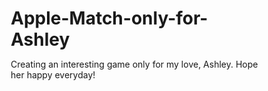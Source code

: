 # Apple-Match-only-for-Ashley
Creating an interesting game only for my love, Ashley. Hope her happy everyday!
<html lang="zh-CN">
<head>
    <meta charset="UTF-8">
    <meta name="viewport" content="width=device-width, initial-scale=1.0, user-scalable=no">
    <title>苹果消消乐 - 献给最爱的Ashley</title>
    <style>
        * {
            margin: 0;
            padding: 0;
            box-sizing: border-box;
        }
        
        body {
            font-family: -apple-system, BlinkMacSystemFont, "Segoe UI", Roboto, sans-serif;
            background: linear-gradient(135deg, #ff9a9e, #fecfef, #fecfef);
            min-height: 100vh;
            overflow-x: hidden;
            /* 移除触摸防护 */
            touch-action: manipulation;
            -webkit-touch-callout: none;
            -webkit-user-select: none;
            user-select: none;
        }
        
        /* 修复按钮触摸问题 */
        button, .level-button, .control-btn, .power-up {
            /* 关键修复：确保触摸事件正常 */
            touch-action: manipulation;
            -webkit-touch-callout: none;
            -webkit-tap-highlight-color: transparent;
            cursor: pointer;
            border: none;
            background: none;
            outline: none;
            /* 增加触摸区域 */
            min-height: 44px;
            min-width: 44px;
            display: flex;
            align-items: center;
            justify-content: center;
        }
        
        .hearts-bg {
            position: fixed;
            top: 0;
            left: 0;
            width: 100%;
            height: 100%;
            pointer-events: none;
            z-index: -1;
            overflow: hidden;
        }
        
        .heart {
            position: absolute;
            font-size: 1.5rem;
            animation: floatHeart 8s linear infinite;
            opacity: 0.6;
        }
        
        @keyframes floatHeart {
            0% {
                transform: translateY(100vh) rotate(0deg);
                opacity: 0;
            }
            10% {
                opacity: 0.6;
            }
            90% {
                opacity: 0.6;
            }
            100% {
                transform: translateY(-100px) rotate(360deg);
                opacity: 0;
            }
        }
        
        /* 主菜单样式 */
        .main-menu {
            display: flex;
            flex-direction: column;
            align-items: center;
            justify-content: center;
            min-height: 100vh;
            padding: 2rem;
            text-align: center;
        }
        
        .game-title {
            font-size: clamp(2rem, 8vw, 4rem);
            color: #fff;
            text-shadow: 0 4px 8px rgba(0,0,0,0.3);
            margin-bottom: 1rem;
            font-weight: bold;
        }
        
        .subtitle {
            font-size: clamp(1rem, 4vw, 1.5rem);
            color: #fff;
            opacity: 0.9;
            margin-bottom: 3rem;
            font-style: italic;
        }
        
        .menu-buttons {
            display: flex;
            flex-direction: column;
            gap: 1.5rem;
            width: 100%;
            max-width: 300px;
        }
        
        .menu-btn {
            padding: 1rem 2rem;
            font-size: 1.2rem;
            background: rgba(255, 255, 255, 0.9);
            color: #ff6b6b;
            border: none;
            border-radius: 25px;
            cursor: pointer;
            transition: all 0.3s ease;
            box-shadow: 0 4px 15px rgba(0, 0, 0, 0.2);
            font-weight: bold;
            /* 修复触摸 */
            touch-action: manipulation;
            min-height: 60px;
        }
        
        .menu-btn:hover, .menu-btn:active {
            background: #fff;
            transform: translateY(-2px);
            box-shadow: 0 6px 20px rgba(0, 0, 0, 0.3);
        }
        
        /* 关卡选择界面 */
        .level-select {
            display: none;
            padding: 2rem;
            min-height: 100vh;
        }
        
        .level-select h2 {
            color: #fff;
            text-align: center;
            margin-bottom: 2rem;
            font-size: clamp(1.5rem, 6vw, 2.5rem);
            text-shadow: 0 2px 4px rgba(0,0,0,0.3);
        }
        
        .level-grid {
            display: grid;
            grid-template-columns: repeat(auto-fit, minmax(280px, 1fr));
            gap: 1rem;
            max-width: 1200px;
            margin: 0 auto;
        }
        
        .level-button {
            background: rgba(255, 255, 255, 0.95);
            border: none;
            border-radius: 20px;
            padding: 1.5rem;
            cursor: pointer;
            transition: all 0.3s ease;
            box-shadow: 0 4px 15px rgba(0, 0, 0, 0.1);
            text-align: center;
            /* 修复触摸 */
            touch-action: manipulation;
            min-height: 120px;
        }
        
        .level-button:hover, .level-button:active {
            transform: translateY(-3px);
            box-shadow: 0 8px 25px rgba(0, 0, 0, 0.2);
        }
        
        .level-button.special {
            background: linear-gradient(135deg, #ff6b6b, #ee5a52);
            color: white;
        }
        
        .level-button.practice {
            background: linear-gradient(135deg, #4ecdc4, #44a08d);
            color: white;
        }
        
        .love-quote {
            font-style: italic;
            color: #666;
            margin-top: 0.5rem;
            font-size: 0.9rem;
        }
        
        .level-button.special .love-quote,
        .level-button.practice .love-quote {
            color: rgba(255, 255, 255, 0.8);
        }
        
        /* 游戏界面 */
        .game-screen {
            display: none;
            padding: 1rem;
            min-height: 100vh;
        }
        
        .game-header {
            background: rgba(255, 255, 255, 0.9);
            border-radius: 15px;
            padding: 1rem;
            margin-bottom: 1rem;
            display: grid;
            grid-template-columns: repeat(4, 1fr);
            gap: 1rem;
            text-align: center;
        }
        
        .stat-item {
            display: flex;
            flex-direction: column;
            align-items: center;
        }
        
        .stat-label {
            font-size: 0.8rem;
            color: #666;
            margin-bottom: 0.2rem;
        }
        
        .stat-value {
            font-size: 1.2rem;
            font-weight: bold;
            color: #ff6b6b;
        }
        
        .game-container {
            display: flex;
            flex-direction: column;
            gap: 1rem;
            max-width: 600px;
            margin: 0 auto;
        }
        
        .game-grid {
            display: grid;
            grid-template-columns: repeat(8, 1fr);
            gap: 2px;
            background: rgba(255, 255, 255, 0.9);
            padding: 1rem;
            border-radius: 15px;
            box-shadow: 0 4px 15px rgba(0, 0, 0, 0.1);
            aspect-ratio: 1;
        }
        
        .grid-cell {
            background: #f8f9fa;
            border-radius: 8px;
            display: flex;
            align-items: center;
            justify-content: center;
            cursor: pointer;
            transition: all 0.2s ease;
            position: relative;
            /* 修复触摸 */
            touch-action: manipulation;
            min-height: 40px;
        }
        
        .grid-cell:hover, .grid-cell:active {
            background: #e9ecef;
        }
        
        .grid-cell.selected {
            background: #fff3cd;
            box-shadow: 0 0 0 2px #ffc107;
        }
        
        .apple-icon {
            font-size: clamp(1.2rem, 4vw, 2rem);
            transition: all 0.2s ease;
            pointer-events: none;
        }
        
        .special-item {
            position: relative;
            animation: specialGlow 2s ease-in-out infinite alternate;
        }
        
        @keyframes specialGlow {
            0% { filter: brightness(1) drop-shadow(0 0 5px rgba(255, 215, 0, 0.5)); }
            100% { filter: brightness(1.2) drop-shadow(0 0 10px rgba(255, 215, 0, 0.8)); }
        }
        
        .power-ups {
            display: grid;
            grid-template-columns: repeat(3, 1fr);
            gap: 0.5rem;
            background: rgba(255, 255, 255, 0.9);
            padding: 1rem;
            border-radius: 15px;
        }
        
        .power-up {
            background: #f8f9fa;
            border: 2px solid #dee2e6;
            border-radius: 12px;
            padding: 0.8rem;
            cursor: pointer;
            transition: all 0.2s ease;
            text-align: center;
            position: relative;
            /* 修复触摸 */
            touch-action: manipulation;
            min-height: 60px;
        }
        
        .power-up:hover, .power-up:active {
            background: #e9ecef;
            transform: translateY(-1px);
        }
        
        .power-up.active {
            background: #fff3cd;
            border-color: #ffc107;
        }
        
        .power-up .icon {
            font-size: 1.5rem;
            margin-bottom: 0.2rem;
        }
        
        .power-up .name {
            font-size: 0.8rem;
            color: #666;
            margin-bottom: 0.2rem;
        }
        
        .power-up .count {
            background: #ff6b6b;
            color: white;
            border-radius: 50%;
            width: 20px;
            height: 20px;
            font-size: 0.7rem;
            display: flex;
            align-items: center;
            justify-content: center;
            position: absolute;
            top: -5px;
            right: -5px;
        }
        
        .controls {
            display: flex;
            justify-content: space-between;
            gap: 1rem;
            flex-wrap: wrap;
        }
        
        .control-btn {
            padding: 0.8rem 1.2rem;
            background: #ff6b6b;
            color: white;
            border: none;
            border-radius: 12px;
            cursor: pointer;
            font-size: 0.9rem;
            transition: all 0.2s ease;
            flex: 1;
            min-width: 80px;
            /* 修复触摸 */
            touch-action: manipulation;
            min-height: 44px;
        }
        
        .control-btn:hover, .control-btn:active {
            background: #ee5a52;
            transform: translateY(-1px);
        }
        
        .control-btn.secondary {
            background: #6c757d;
        }
        
        .control-btn.secondary:hover, .control-btn.secondary:active {
            background: #545b62;
        }
        
        /* 暂停菜单 */
        .pause-menu {
            display: none;
            position: fixed;
            top: 0;
            left: 0;
            width: 100%;
            height: 100%;
            background: rgba(0, 0, 0, 0.8);
            justify-content: center;
            align-items: center;
            z-index: 1000;
        }
        
        .pause-content {
            background: white;
            padding: 2rem;
            border-radius: 20px;
            text-align: center;
            max-width: 90vw;
        }
        
        .pause-content h3 {
            color: #ff6b6b;
            margin-bottom: 1.5rem;
        }
        
        .pause-buttons {
            display: flex;
            flex-direction: column;
            gap: 1rem;
        }
        
        /* 成就弹窗 */
        .achievement-popup {
            position: fixed;
            top: 20px;
            right: 20px;
            background: #4CAF50;
            color: white;
            padding: 1rem 1.5rem;
            border-radius: 15px;
            box-shadow: 0 4px 15px rgba(0, 0, 0, 0.3);
            transform: translateX(100%);
            transition: transform 0.5s ease;
            z-index: 1001;
            max-width: 300px;
        }
        
        .achievement-popup.show {
            transform: translateX(0);
        }
        
        /* 动画和效果 */
        .combo-display {
            position: absolute;
            top: 50%;
            left: 50%;
            transform: translate(-50%, -50%);
            background: rgba(255, 107, 107, 0.9);
            color: white;
            padding: 0.5rem 1rem;
            border-radius: 20px;
            font-weight: bold;
            z-index: 100;
            animation: comboAnim 1s ease-out forwards;
            pointer-events: none;
        }
        
        @keyframes comboAnim {
            0% {
                opacity: 0;
                transform: translate(-50%, -50%) scale(0.5);
            }
            50% {
                opacity: 1;
                transform: translate(-50%, -50%) scale(1.2);
            }
            100% {
                opacity: 0;
                transform: translate(-50%, -50%) scale(1);
            }
        }
        
        .particle {
            position: fixed;
            border-radius: 50%;
            pointer-events: none;
            z-index: 100;
        }
        
        @keyframes particle-float {
            0% {
                opacity: 1;
                transform: scale(1);
            }
            100% {
                opacity: 0;
                transform: scale(0);
            }
        }
        
        /* 移动端优化 */
        @media (max-width: 768px) {
            .game-header {
                grid-template-columns: repeat(2, 1fr);
                gap: 0.5rem;
                padding: 0.8rem;
            }
            
            .power-ups {
                grid-template-columns: repeat(6, 1fr);
                padding: 0.8rem;
            }
            
            .power-up {
                padding: 0.6rem 0.4rem;
            }
            
            .power-up .icon {
                font-size: 1.2rem;
            }
            
            .power-up .name {
                font-size: 0.7rem;
            }
            
            .controls {
                gap: 0.5rem;
            }
            
            .control-btn {
                padding: 0.6rem 0.8rem;
                font-size: 0.8rem;
            }
        }
        
        @media (max-width: 480px) {
            .main-menu {
                padding: 1rem;
            }
            
            .level-select {
                padding: 1rem;
            }
            
            .level-grid {
                grid-template-columns: 1fr;
                gap: 0.8rem;
            }
            
            .game-screen {
                padding: 0.5rem;
            }
        }
    </style>
</head>
<body>
    <!-- 爱心背景 -->
    <div class="hearts-bg" id="heartsBackground"></div>
    
    <!-- 主菜单 -->
    <div class="main-menu" id="mainMenu">
        <h1 class="game-title">🍎 苹果消消乐</h1>
        <p class="subtitle">献给最爱的Ashley ❤️</p>
        <div class="menu-buttons">
            <button class="menu-btn" onclick="showLevelSelect()">开始游戏 🎮</button>
            <button class="menu-btn" onclick="showAchievements()">成就系统 🏆</button>
            <button class="menu-btn" onclick="showLoveMessages()">专属情话 💕</button>
            <button class="menu-btn" onclick="showSettings()">游戏说明 ⚙️</button>
        </div>
    </div>
    
    <!-- 关卡选择 -->
    <div class="level-select" id="levelSelect">
        <h2>选择关卡</h2>
        <div class="level-grid" id="levelGrid"></div>
        <div style="text-align: center; margin-top: 2rem;">
            <button class="menu-btn" onclick="showMainMenu()">返回主菜单</button>
        </div>
    </div>
    <!-- 游戏界面 -->
    <div class="game-screen" id="gameScreen">
        <!-- 游戏状态栏 -->
        <div class="game-header">
            <div class="stat-item">
                <div class="stat-label">关卡</div>
                <div class="stat-value" id="currentLevel">1</div>
            </div>
            <div class="stat-item">
                <div class="stat-label">得分</div>
                <div class="stat-value" id="score">0</div>
            </div>
            <div class="stat-item">
                <div class="stat-label">目标</div>
                <div class="stat-value" id="target">1000</div>
            </div>
            <div class="stat-item">
                <div class="stat-label">剩余步数</div>
                <div class="stat-value" id="moves">25</div>
            </div>
        </div>
        
        <div class="game-container">
            <!-- 游戏网格 -->
            <div class="game-grid" id="gameGrid"></div>
            
            <!-- 道具栏 -->
            <div class="power-ups" id="powerUps">
                <div class="power-up" data-power="bomb">
                    <div class="icon">💥</div>
                    <div class="name">炸弹</div>
                    <div class="count">3</div>
                </div>
                <div class="power-up" data-power="lightning">
                    <div class="icon">⚡</div>
                    <div class="name">闪电</div>
                    <div class="count">3</div>
                </div>
                <div class="power-up" data-power="rainbow">
                    <div class="icon">🌈</div>
                    <div class="name">彩虹</div>
                    <div class="count">2</div>
                </div>
                <div class="power-up" data-power="hammer">
                    <div class="icon">🔨</div>
                    <div class="name">锤子</div>
                    <div class="count">5</div>
                </div>
                <div class="power-up" data-power="shuffle">
                    <div class="icon">🔄</div>
                    <div class="name">洗牌</div>
                    <div class="count">2</div>
                </div>
                <div class="power-up" data-power="time">
                    <div class="icon">⏰</div>
                    <div class="name">时光</div>
                    <div class="count">2</div>
                </div>
            </div>
            
            <!-- 控制按钮 -->
            <div class="controls">
                <button class="control-btn secondary" onclick="showHint()">提示 💡</button>
                <button class="control-btn secondary" onclick="pauseGame()">暂停 ⏸️</button>
                <button class="control-btn secondary" onclick="restartLevel()">重新开始 🔄</button>
                <button class="control-btn secondary" onclick="backToLevelSelect()">返回选关 ⬅️</button>
            </div>
        </div>
    </div>
    
    <!-- 暂停菜单 -->
    <div class="pause-menu" id="pauseMenu">
        <div class="pause-content">
            <h3>游戏暂停</h3>
            <div class="pause-buttons">
                <button class="menu-btn" onclick="resumeGame()">继续游戏 ▶️</button>
                <button class="menu-btn" onclick="restartLevel()">重新开始 🔄</button>
                <button class="menu-btn" onclick="backToLevelSelect()">返回选关 ⬅️</button>
                <button class="menu-btn" onclick="backToMainMenu()">主菜单 🏠</button>
            </div>
        </div>
    </div>
    
    <!-- 成就弹窗 -->
    <div class="achievement-popup" id="achievementPopup">
        <div id="achievementText"></div>
    </div>
    
    <!-- 特殊日期效果容器 -->
    <div id="specialDateEffect" style="position: fixed; top: 0; left: 0; width: 100%; height: 100%; pointer-events: none; z-index: 999;"></div>

<script>
// 游戏状态管理
class GameState {
    constructor() {
        this.currentLevel = 1;
        this.score = 0;
        this.moves = 30;
        this.target = 1000;
        this.combo = 0;
        this.selectedCell = null;
        this.grid = [];
        this.powerUps = {
            bomb: 3,
            lightning: 3,
            rainbow: 2,
            hammer: 5,
            shuffle: 2,
            time: 2
        };
        this.activePowerUp = null;
        this.achievements = new Set();
        this.isPaused = false;
        this.isGameActive = false;
        this.totalMatches = 0;
        this.maxCombo = 0;
        this.totalScore = 0;
        this.gamesPlayed = 0;
        this.perfectGames = 0;
        this.initializeAudio();
    }

    initializeAudio() {
        this.sounds = {
            match: this.createBeep(200, 0.1),
            combo: this.createBeep(300, 0.15),
            powerUp: this.createBeep(400, 0.2)
        };
    }

    createBeep(frequency, duration) {
        // 简化的音效生成
        return {
            play: () => {
                try {
                    const audioContext = new (window.AudioContext || window.webkitAudioContext)();
                    const oscillator = audioContext.createOscillator();
                    const gainNode = audioContext.createGain();
                    
                    oscillator.connect(gainNode);
                    gainNode.connect(audioContext.destination);
                    
                    oscillator.frequency.setValueAtTime(frequency, audioContext.currentTime);
                    gainNode.gain.setValueAtTime(0.1, audioContext.currentTime);
                    gainNode.gain.exponentialRampToValueAtTime(0.01, audioContext.currentTime + duration);
                    
                    oscillator.start(audioContext.currentTime);
                    oscillator.stop(audioContext.currentTime + duration);
                } catch (e) {
                    // 静默处理音效错误
                }
            }
        };
    }

    playSound(type) {
        if (this.sounds[type]) {
            this.sounds[type].play();
        }
    }
}

// 全局游戏状态
const gameState = new GameState();

// 关卡数据和情话
const LEVELS = [
    { id: 1, name: "初遇", target: 1800, moves: 450, quote: "就像第一次见到你，心跳不已 💕", special: false },
    { id: 2, name: "怦然心动", target: 2300, moves: 440, quote: "每一个眼神交汇，都是命运的安排 ✨", special: false },
    { id: 3, name: "甜蜜约会", target: 2500, moves: 430, quote: "和你在一起的每一秒都是甜蜜的 🍯", special: false },
    { id: 4, name: "告白时刻", target: 2800, moves: 420, quote: "三个字，说给全世界听：我爱你 💖", special: true },
    { id: 5, name: "牵手漫步", target: 3000, moves: 410, quote: "十指紧扣，走过春夏秋冬 🌸", special: false },
    { id: 6, name: "浪漫晚餐", target: 3500, moves: 400, quote: "烛光晚餐，你是我唯一的风景 🕯️", special: false },
    { id: 7, name: "星空许愿", target: 4000, moves: 390, quote: "对着流星许愿，愿与你白头偕老 🌟", special: false },
    { id: 8, name: "生日惊喜", target: 4500, moves: 380, quote: "3月25日，为你准备最美的惊喜 🎂", special: true },
    { id: 9, name: "情人节", target: 5000, moves: 370, quote: "玫瑰花海，不及你的笑颜 🌹", special: true },
    { id: 10, name: "永恒承诺", target: 5600, moves: 360, quote: "此生此世，只想和你在一起 💍", special: true },
    { id: 11, name: "梦中情人", target: 6000, moves: 350, quote: "梦里梦外，都是你的身影 💭", special: false },
    { id: 12, name: "心有灵犀", target: 6500, moves: 340, quote: "不用言语，我们就能读懂彼此 💫", special: false }
];

// 苹果类型定义
const APPLE_TYPES = [
    { type: 'red', emoji: '🍎', class: 'apple-red' },
    { type: 'green', emoji: '🍏', class: 'apple-green' },
    { type: 'yellow', emoji: '🍌', class: 'apple-yellow' },
    { type: 'blue', emoji: '🫐', class: 'apple-blue' },
    { type: 'purple', emoji: '🍇', class: 'apple-purple' },
    { type: 'orange', emoji: '🍊', class: 'apple-orange' }
];

// 成就系统
const ACHIEVEMENTS = [
    { id: 'first_match', name: '初次消除', desc: '完成第一次消除', icon: '🎯' },
    { id: 'combo_master', name: '连击高手', desc: '达成5连击', icon: '⚡' },
    { id: 'score_hunter', name: '分数猎人', desc: '单局得分超过5000', icon: '🏆' },
    { id: 'perfect_level', name: '完美通关', desc: '剩余步数≥10通关', icon: '💎' },
    { id: 'power_master', name: '道具大师', desc: '使用所有类型道具', icon: '🎮' },
    { id: 'ashley_special', name: '最爱的Ashley', desc: '专属成就：为爱而战', icon: '👑' },
    { id: 'love_master', name: '爱情达人', desc: '完成所有特殊关卡', icon: '💕' }
];

// 初始化游戏
function initializeGame() {
    createHeartBackground();
    checkSpecialDate();
    generateLevelButtons();
    setupEventListeners();
    loadGameData();
}

// 创建爱心背景动画
function createHeartBackground() {
    const heartsContainer = document.getElementById('heartsBackground');
    
    function createHeart() {
        const heart = document.createElement('div');
        heart.className = 'heart';
        heart.innerHTML = ['❤️', '💕', '💖', '💘'][Math.floor(Math.random() * 4)];
        heart.style.left = Math.random() * 100 + '%';
        heart.style.animationDelay = Math.random() * 6 + 's';
        heart.style.animationDuration = (6 + Math.random() * 4) + 's';
        heartsContainer.appendChild(heart);
        
        setTimeout(() => {
            if (heart.parentNode) heart.remove();
        }, 10000);
    }
    
    setInterval(createHeart, 2000);
    
    // 立即创建几个爱心
    for (let i = 0; i < 3; i++) {
        setTimeout(createHeart, i * 1000);
    }
}

// 检查特殊日期
function checkSpecialDate() {
    const today = new Date();
    const month = today.getMonth() + 1;
    const date = today.getDate();
    
    // 1月17日 - 初次见面纪念日
    if (month === 1 && date === 17) {
        createSpecialEffect('firstmeet');
    }
    // 1月21日 - 确定关系纪念日
    else if (month === 1 && date === 21) {
        createSpecialEffect('together');
    }
    // 2月14日 - 情人节
    else if (month === 2 && date === 14) {
        createSpecialEffect('valentine');
    }
    // 3月25日 - Ashley的生日
    else if (month === 3 && date === 25) {
        createSpecialEffect('birthday');
        setTimeout(() => showAchievement(ACHIEVEMENTS.find(a => a.id === 'ashley_special')), 2000);
    }
    // 6月28日 - 婚礼日
    else if (month === 6 && date === 28) {
        createSpecialEffect('wedding');
    }
    // 10月22日 - 登记结婚纪念日
    else if (month === 10 && date === 22) {
        createSpecialEffect('certificate');
    }
}

function showMessage(text) {
    // 移除可能存在的旧消息框
    const existingMessage = document.getElementById('specialMessage');
    if (existingMessage) {
        existingMessage.remove();
    }
    
    // 创建消息框
    const messageBox = document.createElement('div');
    messageBox.id = 'specialMessage';
    messageBox.style.cssText = `
        position: fixed;
        top: 50%;
        left: 50%;
        transform: translate(-50%, -50%);
        background: linear-gradient(135deg, #ff6b6b, #ff8e8e);
        color: white;
        padding: 30px;
        border-radius: 20px;
        font-size: 18px;
        text-align: center;
        box-shadow: 0 10px 30px rgba(0,0,0,0.3);
        z-index: 10000;
        max-width: 80%;
        max-height: 80%;
        overflow-y: auto;
        animation: messagePopIn 0.5s ease-out;
        line-height: 1.6;
    `;
    
    // 创建关闭按钮
    const closeButton = document.createElement('button');
    closeButton.innerHTML = '❌';
    closeButton.style.cssText = `
        position: absolute;
        top: 10px;
        right: 15px;
        background: none;
        border: none;
        color: white;
        font-size: 20px;
        cursor: pointer;
        padding: 5px;
        border-radius: 50%;
        transition: background-color 0.3s;
    `;
    
    // 关闭按钮悬停效果
    closeButton.onmouseover = () => {
        closeButton.style.backgroundColor = 'rgba(255,255,255,0.2)';
    };
    closeButton.onmouseout = () => {
        closeButton.style.backgroundColor = 'transparent';
    };
    
    // 点击关闭
    closeButton.onclick = () => {
        messageBox.remove();
    };
    
    // 添加消息文本
    const messageText = document.createElement('div');
    messageText.innerHTML = text.replace(/\n/g, '<br>');
    messageText.style.paddingRight = '40px'; // 为关闭按钮留出空间
    
    messageBox.appendChild(messageText);
    messageBox.appendChild(closeButton);
    
    // 添加弹入动画
    const style = document.createElement('style');
    style.textContent = `
        @keyframes messagePopIn {
            0% {
                transform: translate(-50%, -50%) scale(0.5);
                opacity: 0;
            }
            100% {
                transform: translate(-50%, -50%) scale(1);
                opacity: 1;
            }
        }
    `;
    document.head.appendChild(style);
    
    document.body.appendChild(messageBox);
    
    // 20秒后自动关闭（作为备用，用户也可以手动关闭）
    setTimeout(() => {
        if (messageBox.parentNode) {
            messageBox.remove();
        }
        style.remove();
    }, 20000);
}
    
    
// 创建特殊日期效果
function createSpecialEffect(type) {
    const effectContainer = document.getElementById('specialDateEffect');
    
    if (type === 'firstmeet') {
        // 初次见面星星和邂逅效果
        for (let i = 0; i < 30; i++) {
            setTimeout(() => {
                const star = document.createElement('div');
                star.innerHTML = ['💕', '🤩', '💘', '🫶', '✨'][Math.floor(Math.random() * 5)];
                star.style.cssText = `
                    position: absolute;
                    left: ${Math.random() * 100}%;
                    top: ${Math.random() * 100}%;
                    font-size: ${Math.random() * 25 + 15}px;
                    animation: starTwinkle 4s ease-in-out forwards;
                    pointer-events: none;
                `;
                effectContainer.appendChild(star);
                
                setTimeout(() => {
                    if (star.parentNode) star.remove();
                }, 4000);
            }, i * 120);
        }
        
        // 添加星星闪烁动画
        const style = document.createElement('style');
        style.textContent = `
            @keyframes starTwinkle {
                0% { transform: scale(0) rotate(0deg); opacity: 0; }
                25% { transform: scale(1.3) rotate(90deg); opacity: 1; }
                50% { transform: scale(0.8) rotate(180deg); opacity: 0.7; }
                75% { transform: scale(1.1) rotate(270deg); opacity: 1; }
                100% { transform: scale(0) rotate(360deg); opacity: 0; }
            }
        `;
        document.head.appendChild(style);
        
        // 显示特殊祝福
        setTimeout(() => {
            showMessage('✨ 亲爱的Ashley，还记得1月17日吗？✨\n那是我们第一次见面的神奇日子，命运让我们相遇，从此改变了我的人生！\n感谢上天让我遇见了你，我的天使！');
        }, 15000);
        
        setTimeout(() => {
            style.remove();
        }, 6000);
        
    } else if (type === 'together') {
        // 确定关系爱心锁和玫瑰效果
        for (let i = 0; i < 25; i++) {
            setTimeout(() => {
                const love = document.createElement('div');
                love.innerHTML = ['💞', '🥰', '👩🏻‍❤️‍👨🏻', '💋', '💗'][Math.floor(Math.random() * 5)];
                love.style.cssText = `
                    position: absolute;
                    left: ${Math.random() * 100}%;
                    top: -50px;
                    font-size: ${Math.random() * 30 + 20}px;
                    animation: loveGrow 6s ease-out forwards;
                    pointer-events: none;
                `;
                effectContainer.appendChild(love);
                
                setTimeout(() => {
                    if (love.parentNode) love.remove();
                }, 6000);
            }, i * 180);
        }
        
        // 添加爱心生长动画
        const style = document.createElement('style');
        style.textContent = `
            @keyframes loveGrow {
                0% {
                    transform: translateY(0) scale(0) rotate(0deg);
                    opacity: 0;
                }
                30% {
                    transform: translateY(200px) scale(1.2) rotate(120deg);
                    opacity: 1;
                }
                70% {
                    transform: translateY(400px) scale(0.9) rotate(240deg);
                    opacity: 0.8;
                }
                100% {
                    transform: translateY(calc(100vh + 50px)) scale(0.7) rotate(360deg);
                    opacity: 0;
                }
            }
        `;
        document.head.appendChild(style);
        
        // 显示特殊祝福
        setTimeout(() => {
            showMessage('💕 我最珍爱的Ashley，1月21日是我们确定关系的甜蜜日子 💕\n从那天起，你就是我的女朋友，我的心从此只为你跳动！\n谢谢你愿意成为我的女朋友，让我的世界充满了爱与希望！');
        }, 15000);
        
        setTimeout(() => {
            style.remove();
        }, 8000);
        
    } else if (type === 'valentine') {
        // 情人节玫瑰花瓣效果
        for (let i = 0; i < 40; i++) {
            setTimeout(() => {
                const heart = document.createElement('div');
                heart.innerHTML = ['🌸', '💖', '💕', '🌹', '💝'][Math.floor(Math.random() * 5)];
                heart.style.cssText = `
                    position: absolute;
                    left: ${Math.random() * 100}%;
                    top: -50px;
                    font-size: ${Math.random() * 35 + 15}px;
                    animation: heartFall 5s ease-in forwards;
                    pointer-events: none;
                `;
                effectContainer.appendChild(heart);
                
                setTimeout(() => {
                    if (heart.parentNode) heart.remove();
                }, 5000);
            }, i * 100);
        }
        
        // 添加爱心飘落动画
        const style = document.createElement('style');
        style.textContent = `
            @keyframes heartFall {
                0% {
                    transform: translateY(0) rotate(0deg);
                    opacity: 0;
                }
                10% {
                    opacity: 1;
                }
                90% {
                    opacity: 0.8;
                }
                100% {
                    transform: translateY(calc(100vh + 50px)) rotate(360deg);
                    opacity: 0;
                }
            }
        `;
        document.head.appendChild(style);
        
        // 显示特殊祝福
        setTimeout(() => {
            showMessage('💖 我的挚爱Ashley，情人节快乐！💖\n每一天和你在一起都是情人节，你是我心中永远的挚爱！\n我爱你不是因为你是谁，而是因为在你面前我是谁！');
        }, 15000);
        
        setTimeout(() => {
            style.remove();
        }, 7000);
        
    } else if (type === 'birthday') {
        // 生日蛋糕和气球效果
        for (let i = 0; i < 30; i++) {
            setTimeout(() => {
                const balloon = document.createElement('div');
                balloon.innerHTML = ['🎂', '🎈', '🎉', '🎊', '🌟'][Math.floor(Math.random() * 5)];
                balloon.style.cssText = `
                    position: absolute;
                    left: ${Math.random() * 100}%;
                    top: 100vh;
                    font-size: ${Math.random() * 30 + 20}px;
                    animation: balloonFloat 6s ease-out forwards;
                    pointer-events: none;
                `;
                effectContainer.appendChild(balloon);
                
                setTimeout(() => {
                    if (balloon.parentNode) balloon.remove();
                }, 6000);
            }, i * 100);
        }
        
        // 添加气球上升动画
        const style = document.createElement('style');
        style.textContent = `
            @keyframes balloonFloat {
                0% { transform: translateY(0) scale(0); opacity: 0; }
                20% { opacity: 1; transform: scale(1); }
                100% { transform: translateY(-100vh) scale(1.2); opacity: 0; }
            }
        `;
        document.head.appendChild(style);
        
        // 显示特殊祝福
        setTimeout(() => {
            showMessage('🎂 最美丽的Ashley，生日快乐！🎂\n愿你在我的陪伴下永远美丽动人，我爱你！\n在这特殊的日子里，我想对你说：遇见你是我最大的幸运！');
        }, 15000);
        
        setTimeout(() => {
            style.remove();
        }, 8000);
        
    } else if (type === 'wedding') {
        // 婚礼日白玫瑰和教堂钟声效果
        for (let i = 0; i < 35; i++) {
            setTimeout(() => {
                const flower = document.createElement('div');
                flower.innerHTML = ['🎉', '🤍', '🕊️', '💒', '🌹'][Math.floor(Math.random() * 5)];
                flower.style.cssText = `
                    position: absolute;
                    left: ${Math.random() * 100}%;
                    top: -50px;
                    font-size: ${Math.random() * 25 + 15}px;
                    animation: weddingFloat 8s linear forwards;
                    pointer-events: none;
                `;
                effectContainer.appendChild(flower);
                
                setTimeout(() => {
                    if (flower.parentNode) flower.remove();
                }, 8000);
            }, i * 200);
        }
        
        // 添加婚礼漂浮动画
        const style = document.createElement('style');
        style.textContent = `
            @keyframes weddingFloat {
                0% {
                    transform: translateY(0) rotate(0deg);
                    opacity: 0;
                }
                10% {
                    opacity: 1;
                }
                90% {
                    opacity: 0.8;
                }
                100% {
                    transform: translateY(calc(100vh + 50px)) rotate(360deg);
                    opacity: 0;
                }
            }
        `;
        document.head.appendChild(style);
        
        // 显示特殊祝福
        setTimeout(() => {
            showMessage('💒 最美的Ashley，6月28日是我们举办婚礼的神圣日子 💒\n在众人的祝福下，我们交换了誓言，你是我今生唯一的新娘！\n那一天，我对全世界宣告：你是我最珍贵的宝贝！');
        }, 15000);
        
        setTimeout(() => {
            style.remove();
        }, 10000);
        
    } else if (type === 'certificate') {
        // 登记结婚纪念日钻戒效果
        for (let i = 0; i < 25; i++) {
            setTimeout(() => {
                const ring = document.createElement('div');
                ring.innerHTML = '💍';
                ring.style.cssText = `
                    position: absolute;
                    left: ${Math.random() * 100}%;
                    top: ${Math.random() * 100}%;
                    font-size: ${Math.random() * 30 + 20}px;
                    animation: ringSparkle 3s ease-out forwards;
                    pointer-events: none;
                `;
                effectContainer.appendChild(ring);
                
                setTimeout(() => {
                    if (ring.parentNode) ring.remove();
                }, 3000);
            }, i * 150);
        }
        
        // 添加钻戒闪烁动画
        const style = document.createElement('style');
        style.textContent = `
            @keyframes ringSparkle {
                0% { transform: scale(0) rotate(0deg); opacity: 1; }
                50% { transform: scale(1.2) rotate(180deg); opacity: 1; }
                100% { transform: scale(0.8) rotate(360deg); opacity: 0; }
            }
        `;
        document.head.appendChild(style);
        
        // 显示特殊祝福
        setTimeout(() => {
            showMessage('💍 亲爱的Ashley，还记得10月22日这个特殊的日子吗？💍\n那一天我们领取了结婚证，从此你是我法定的妻子！\n从那一刻起，我们就是法律认可的夫妻，此生此世永不分离！');
        }, 15000);
        
        setTimeout(() => {
            style.remove();
        }, 5000);
    }
}

// 生成关卡按钮
function generateLevelButtons() {
    const levelGrid = document.getElementById('levelGrid');
    levelGrid.innerHTML = '';
    
    // 练习场
    const practiceBtn = document.createElement('button');
    practiceBtn.className = 'level-button practice';
    practiceBtn.innerHTML = `
        <div style="font-size: 1.2em;">🎯</div>
        <div>练习场</div>
        <div class="love-quote">熟能生巧</div>
    `;
    practiceBtn.onclick = () => startLevel(0); // 0表示练习模式
    levelGrid.appendChild(practiceBtn);
    
    // 正常关卡
    LEVELS.forEach(level => {
        const button = document.createElement('button');
        button.className = `level-button ${level.special ? 'special' : ''}`;
        button.innerHTML = `
            <div style="font-size: 1.2em;">${level.special ? '💎' : '🍎'}</div>
            <div>${level.name}</div>
            <div class="love-quote">"${level.quote}"</div>
        `;
        button.onclick = () => selectLevel(level.id);
        levelGrid.appendChild(button);
    });
}

// 继续第三部分...
// 选择关卡
function selectLevel(levelId) {
    if (levelId <= LEVELS.length) {
        startLevel(levelId);
    }
}

// 开始关卡
function startLevel(levelId) {
    const level = LEVELS.find(l => l.id === levelId);
    
    if (levelId === 0) {
        // 练习模式
        gameState.currentLevel = 0;
        gameState.target = Infinity;
        gameState.moves = Infinity;
        // 练习模式重置道具
        gameState.powerUps = {
            bomb: 99,
            lightning: 99,
            rainbow: 99,
            hammer: 99,
            shuffle: 99,
            time: 99
        };
    } else if (level) {
        gameState.currentLevel = level.id;
        gameState.target = level.target;
        gameState.moves = level.moves;
        // 重置道具
        gameState.powerUps = {
            bomb: 30,
            lightning: 30,
            rainbow: 20,
            hammer: 50,
            shuffle: 20,
            time: 20
        };
    }
    
    gameState.score = 0;
    gameState.combo = 0;
    gameState.selectedCell = null;
    gameState.activePowerUp = null;
    gameState.isGameActive = true;
    gameState.isPaused = false;
    
    initializeGrid();
    showGameScreen();
    updateUI();
}

// 创建随机苹果
function createRandomApple() {
    const randomType = APPLE_TYPES[Math.floor(Math.random() * APPLE_TYPES.length)];
    return {
        type: randomType.type,
        emoji: randomType.emoji,
        class: randomType.class
    };
}

// 初始化游戏网格
function initializeGrid() {
    const gridElement = document.getElementById('gameGrid');
    gridElement.innerHTML = '';
    
    // 创建8x8网格
    gameState.grid = [];
    for (let row = 0; row < 8; row++) {
        gameState.grid[row] = [];
        for (let col = 0; col < 8; col++) {
            gameState.grid[row][col] = createRandomApple();
            
            // 创建DOM元素
            const cell = document.createElement('div');
            cell.className = 'grid-cell';
            cell.dataset.row = row;
            cell.dataset.col = col;
            
            const appleElement = createAppleElement(gameState.grid[row][col]);
            cell.appendChild(appleElement);
            
            // 绑定触摸事件
            bindCellEvents(cell, row, col);
            
            gridElement.appendChild(cell);
        }
    }
    
    // 确保初始状态没有匹配
    while (hasMatches()) {
        for (let row = 0; row < 8; row++) {
            for (let col = 0; col < 8; col++) {
                gameState.grid[row][col] = createRandomApple();
                updateCellDisplay(row, col);
            }
        }
    }
    
    // 练习模式添加特殊道具
    if (gameState.currentLevel === 0) {
        setTimeout(() => {
            addRandomSpecialItems();
        }, 1000);
    }
}

// 创建苹果元素
function createAppleElement(apple) {
    const element = document.createElement('div');
    element.className = `apple-icon ${apple.class || ''}`;
    element.textContent = apple.emoji;
    return element;
}

// 绑定单元格事件
function bindCellEvents(cell, row, col) {
    let touchStartTime;
    let touchStartPos;
    
    // 统一的点击处理函数
    function handleCellClick(e) {
        e.preventDefault();
        if (!gameState.isGameActive || gameState.isPaused) return;
        
        handleCellInteraction(row, col);
    }
    
    // 鼠标事件
    cell.addEventListener('click', handleCellClick);
    
    // 触摸事件 - 修复触摸响应问题
    cell.addEventListener('touchstart', (e) => {
        e.preventDefault();
        touchStartTime = Date.now();
        touchStartPos = {
            x: e.touches[0].clientX,
            y: e.touches[0].clientY
        };
        
        // 添加视觉反馈
        cell.style.backgroundColor = '#e9ecef';
    }, { passive: false });
    
    cell.addEventListener('touchend', (e) => {
        e.preventDefault();
        
        // 移除视觉反馈
        cell.style.backgroundColor = '';
        
        const touchEndTime = Date.now();
        const touchDuration = touchEndTime - touchStartTime;
        
        // 如果是短触摸（类似点击），处理交互
        if (touchDuration < 500) {
            handleCellClick(e);
        }
    }, { passive: false });
    
    // 防止触摸移动时的误操作
    cell.addEventListener('touchmove', (e) => {
        const currentPos = {
            x: e.touches[0].clientX,
            y: e.touches[0].clientY
        };
        
        const distance = Math.sqrt(
            Math.pow(currentPos.x - touchStartPos.x, 2) + 
            Math.pow(currentPos.y - touchStartPos.y, 2)
        );
        
        // 如果移动距离太大，取消视觉反馈
        if (distance > 20) {
            cell.style.backgroundColor = '';
        }
    }, { passive: true });
}

// 处理单元格交互
function handleCellInteraction(row, col) {
    const cell = document.querySelector(`[data-row="${row}"][data-col="${col}"]`);
    
    // 如果有激活的道具
    if (gameState.activePowerUp) {
        usePowerUp(gameState.activePowerUp, row, col);
        gameState.activePowerUp = null;
        
        // 移除道具选择状态
        document.querySelectorAll('.power-up').forEach(p => p.classList.remove('active'));
        return;
    }
    
    // 正常交换逻辑
    if (gameState.selectedCell) {
        const [selectedRow, selectedCol] = gameState.selectedCell;
        
        // 检查是否是相邻单元格
        if (isAdjacent(selectedRow, selectedCol, row, col)) {
            attemptSwap(selectedRow, selectedCol, row, col);
        }
        
        // 清除选择
        clearSelection();
    } else {
        // 选择当前单元格
        gameState.selectedCell = [row, col];
        cell.classList.add('selected');
    }
}

// 检查是否相邻
function isAdjacent(row1, col1, row2, col2) {
    const rowDiff = Math.abs(row1 - row2);
    const colDiff = Math.abs(col1 - col2);
    return (rowDiff === 1 && colDiff === 0) || (rowDiff === 0 && colDiff === 1);
}

// 尝试交换
function attemptSwap(row1, col1, row2, col2) {
    // 临时交换
    const temp = gameState.grid[row1][col1];
    gameState.grid[row1][col1] = gameState.grid[row2][col2];
    gameState.grid[row2][col2] = temp;
    
    // 检查是否产生匹配
    const matches = findMatches();
    
    if (matches.length > 0) {
        // 有匹配，执行交换
        updateCellDisplay(row1, col1);
        updateCellDisplay(row2, col2);
        
        // 减少步数（练习模式除外）
        if (gameState.currentLevel !== 0) {
            gameState.moves--;
        }
        
        // 处理匹配
        setTimeout(() => {
            processMatches(matches);
        }, 300);
        
        // 播放交换音效
        gameState.playSound('match');
        
    } else {
        // 没有匹配，交换回来
        gameState.grid[row2][col2] = gameState.grid[row1][col1];
        gameState.grid[row1][col1] = temp;
        
        // 显示无效移动提示
        showMessage('无效移动！');
    }
    
    updateUI();
}

// 清除选择状态
function clearSelection() {
    document.querySelectorAll('.grid-cell').forEach(cell => {
        cell.classList.remove('selected');
    });
    gameState.selectedCell = null;
}

// 更新单元格显示
function updateCellDisplay(row, col) {
    const cell = document.querySelector(`[data-row="${row}"][data-col="${col}"]`);
    const apple = gameState.grid[row][col];
    
    if (cell && apple) {
        cell.innerHTML = '';
        cell.appendChild(createAppleElement(apple));
    }
}

// 寻找匹配
function findMatches() {
    const matches = [];
    const checked = new Set();
    
    // 检查水平匹配
    for (let row = 0; row < 8; row++) {
        let count = 1;
        let currentType = gameState.grid[row][0].type;
        
        for (let col = 1; col < 8; col++) {
            if (gameState.grid[row][col].type === currentType && currentType !== 'special') {
                count++;
            } else {
                if (count >= 3) {
                    for (let i = col - count; i < col; i++) {
                        const key = `${row}-${i}`;
                        if (!checked.has(key)) {
                            matches.push({ row, col: i });
                            checked.add(key);
                        }
                    }
                }
                count = 1;
                currentType = gameState.grid[row][col].type;
            }
        }
        
        // 检查行末尾
        if (count >= 3) {
            for (let i = 8 - count; i < 8; i++) {
                const key = `${row}-${i}`;
                if (!checked.has(key)) {
                    matches.push({ row, col: i });
                    checked.add(key);
                }
            }
        }
    }
    
    // 检查垂直匹配
    for (let col = 0; col < 8; col++) {
        let count = 1;
        let currentType = gameState.grid[0][col].type;
        
        for (let row = 1; row < 8; row++) {
            if (gameState.grid[row][col].type === currentType && currentType !== 'special') {
                count++;
            } else {
                if (count >= 3) {
                    for (let i = row - count; i < row; i++) {
                        const key = `${i}-${col}`;
                        if (!checked.has(key)) {
                            matches.push({ row: i, col });
                            checked.add(key);
                        }
                    }
                }
                count = 1;
                currentType = gameState.grid[row][col].type;
            }
        }
        
        // 检查列末尾
        if (count >= 3) {
            for (let i = 8 - count; i < 8; i++) {
                const key = `${i}-${col}`;
                if (!checked.has(key)) {
                    matches.push({ row: i, col });
                    checked.add(key);
                }
            }
        }
    }
    
    return matches;
}

// 检查是否有匹配
function hasMatches() {
    return findMatches().length > 0;
}

// 处理匹配
function processMatches(matches) {
    if (matches.length === 0) return;
    
    gameState.combo++;
    gameState.totalMatches += matches.length;
    
    // 计算得分
    const baseScore = matches.length * 10;
    const comboBonus = Math.min(gameState.combo * 5, 100); // 最大连击奖励100%
    const levelMultiplier = Math.max(1, gameState.currentLevel * 0.1);
    const finalScore = Math.round(baseScore * (1 + comboBonus / 100) * levelMultiplier);
    
    gameState.score += finalScore;
    gameState.totalScore += finalScore;
    
    // 播放音效
    gameState.playSound('match');
    if (gameState.combo > 3) {
        gameState.playSound('combo');
    }
    
    // 显示得分动画
    if (matches.length > 0) {
        showScoreAnimation(finalScore, matches[0].row, matches[0].col);
    }
    
    // 显示连击效果
    if (gameState.combo > 1) {
        showComboEffect();
    }
    
    // 创建粒子效果
    matches.forEach(match => {
        createParticleEffect(match.row, match.col);
    });
    
    // 移除匹配的单元格
    matches.forEach(match => {
        gameState.grid[match.row][match.col] = null;
        const cell = document.querySelector(`[data-row="${match.row}"][data-col="${match.col}"]`);
        if (cell) {
            cell.innerHTML = '';
            cell.style.background = '#f0f0f0';
        }
    });
    
    // 延迟处理下落和补充
    setTimeout(() => {
        dropCells();
        setTimeout(() => {
            fillEmptyCells();
            setTimeout(() => {
                const newMatches = findMatches();
                if (newMatches.length > 0) {
                    processMatches(newMatches);
                } else {
                    gameState.combo = 0;
                    checkLevelComplete();
                    checkAchievements();
                }
            }, 300);
        }, 300);
    }, 300);
    
    updateUI();
}

// 显示得分动画
function showScoreAnimation(score, row, col) {
    const cell = document.querySelector(`[data-row="${row}"][data-col="${col}"]`);
    if (!cell) return;
    
    const scoreElement = document.createElement('div');
    scoreElement.textContent = `+${score}`;
    scoreElement.style.cssText = `
        position: absolute;
        color: #ff6b6b;
        font-weight: bold;
        font-size: 1.2rem;
        pointer-events: none;
        z-index: 100;
        animation: scoreFloat 1s ease-out forwards;
    `;
    
    const rect = cell.getBoundingClientRect();
    scoreElement.style.left = rect.left + rect.width / 2 + 'px';
    scoreElement.style.top = rect.top + rect.height / 2 + 'px';
    
    document.body.appendChild(scoreElement);
    
    // 添加动画
    const style = document.createElement('style');
    style.textContent = `
        @keyframes scoreFloat {
            0% { 
                opacity: 1; 
                transform: translateY(0) scale(1);
            }
            100% { 
                opacity: 0; 
                transform: translateY(-50px) scale(1.2);
            }
        }
    `;
    document.head.appendChild(style);
    
    setTimeout(() => {
        scoreElement.remove();
        style.remove();
    }, 1000);
}

// 显示连击效果
function showComboEffect() {
    const gameGrid = document.getElementById('gameGrid');
    const comboElement = document.createElement('div');
    comboElement.className = 'combo-display';
    
    // 根据连击数显示不同的效果
    let comboText = `${gameState.combo}连击! `;
    if (gameState.combo >= 5) comboText += '💥💥💥💥💥';
    else if (gameState.combo >= 4) comboText += '☄️☄️☄️☄️';
    else if (gameState.combo >= 3) comboText += '❤️‍🔥❤️‍🔥❤️‍🔥';
    else if (gameState.combo >= 2) comboText += '🌋🌋';
    else comboText += '🔥🔥';
    
    comboElement.textContent = comboText;
    
    gameGrid.appendChild(comboElement);
    
    // 更新最大连击记录
    if (gameState.combo > gameState.maxCombo) {
        gameState.maxCombo = gameState.combo;
    }
    
    setTimeout(() => {
        if (comboElement.parentNode) {
            comboElement.remove();
        }
    }, 1000);
}

// 创建粒子效果
function createParticleEffect(row, col) {
    const cell = document.querySelector(`[data-row="${row}"][data-col="${col}"]`);
    if (!cell) return;
    
    const rect = cell.getBoundingClientRect();
    const colors = ['#ff6b6b', '#4ecdc4', '#45b7d1', '#96ceb4', '#feca57', '#ff9ff3'];
    
    for (let i = 0; i < 6; i++) {
        const particle = document.createElement('div');
        particle.className = 'particle';
        particle.style.cssText = `
            position: fixed;
            left: ${rect.left + rect.width / 2}px;
            top: ${rect.top + rect.height / 2}px;
            width: ${Math.random() * 6 + 4}px;
            height: ${Math.random() * 6 + 4}px;
            background: ${colors[Math.floor(Math.random() * colors.length)]};
            border-radius: 50%;
            pointer-events: none;
            z-index: 100;
            animation: particle-float 0.8s ease-out forwards;
        `;
        
        // 随机方向
        const angle = (Math.PI * 2 * i) / 6;
        const distance = Math.random() * 50 + 30;
        const endX = rect.left + rect.width / 2 + Math.cos(angle) * distance;
        const endY = rect.top + rect.height / 2 + Math.sin(angle) * distance;
        
        particle.style.setProperty('--end-x', endX + 'px');
        particle.style.setProperty('--end-y', endY + 'px');
        
        document.body.appendChild(particle);
        setTimeout(() => {
            if (particle.parentNode) particle.remove();
        }, 800);
    }
    
    // 添加粒子动画
    if (!document.querySelector('#particleStyle')) {
        const style = document.createElement('style');
        style.id = 'particleStyle';
        style.textContent = `
            @keyframes particle-float {
                0% {
                    opacity: 1;
                    transform: scale(1);
                }
                100% {
                    opacity: 0;
                    transform: scale(0) translate(var(--end-x, 0), var(--end-y, 0));
                }
            }
        `;
        document.head.appendChild(style);
    }
}

// 下落处理
function dropCells() {
    for (let col = 0; col < 8; col++) {
        let writeIndex = 7; // 从底部开始写入
        
        // 从底部向上遍历
        for (let row = 7; row >= 0; row--) {
            if (gameState.grid[row][col] !== null) {
                if (writeIndex !== row) {
                    gameState.grid[writeIndex][col] = gameState.grid[row][col];
                    gameState.grid[row][col] = null;
                    updateCellDisplay(writeIndex, col);
                    
                    // 清除原位置
                    const oldCell = document.querySelector(`[data-row="${row}"][data-col="${col}"]`);
                    if (oldCell) {
                        oldCell.innerHTML = '';
                        oldCell.style.background = '';
                    }
                }
                writeIndex--;
            }
        }
    }
}

// 补充空单元格
function fillEmptyCells() {
    for (let col = 0; col < 8; col++) {
        for (let row = 0; row < 8; row++) {
            if (gameState.grid[row][col] === null) {
                gameState.grid[row][col] = createRandomApple();
                updateCellDisplay(row, col);
                
                // 恢复背景色
                const cell = document.querySelector(`[data-row="${row}"][data-col="${col}"]`);
                if (cell) {
                    cell.style.background = '';
                }
            }
        }
    }
}

// 继续第四部分...
// 道具系统
function setupPowerUpInteraction() {
    document.querySelectorAll('.power-up').forEach(powerUp => {
        // 移除旧的事件监听器
        powerUp.replaceWith(powerUp.cloneNode(true));
    });
    
    // 重新获取元素并绑定事件
    document.querySelectorAll('.power-up').forEach(powerUp => {
        const powerType = powerUp.dataset.power;
        
        // 统一的点击处理
        function handlePowerUpClick(e) {
            e.preventDefault();
            e.stopPropagation();
            
            if (!gameState.isGameActive || gameState.isPaused) return;
            
            const count = gameState.powerUps[powerType];
            if (count <= 0) {
                showMessage('道具已用完！');
                return;
            }
            
            // 切换道具状态
            if (gameState.activePowerUp === powerType) {
                gameState.activePowerUp = null;
                powerUp.classList.remove('active');
            } else {
                // 移除其他道具的激活状态
                document.querySelectorAll('.power-up').forEach(p => p.classList.remove('active'));
                gameState.activePowerUp = powerType;
                powerUp.classList.add('active');
                showMessage(`已选择${getPowerUpName(powerType)}道具，点击网格使用！`);
            }
        }
        
        // 鼠标事件
        powerUp.addEventListener('click', handlePowerUpClick);
        
        // 触摸事件
        let touchStartTime = 0;
        
        powerUp.addEventListener('touchstart', (e) => {
            e.preventDefault();
            touchStartTime = Date.now();
            powerUp.style.backgroundColor = '#e9ecef';
        }, { passive: false });
        
        powerUp.addEventListener('touchend', (e) => {
            e.preventDefault();
            powerUp.style.backgroundColor = '';
            
            const touchDuration = Date.now() - touchStartTime;
            if (touchDuration < 500) {
                handlePowerUpClick(e);
            }
        }, { passive: false });
    });
}

// 获取道具名称
function getPowerUpName(powerType) {
    const names = {
        bomb: '炸弹',
        lightning: '闪电',
        rainbow: '彩虹',
        hammer: '锤子',
        shuffle: '洗牌',
        time: '时光'
    };
    return names[powerType] || '未知道具';
}

// 使用道具
function usePowerUp(powerType, targetRow, targetCol) {
    if (gameState.powerUps[powerType] <= 0) {
        showMessage('道具数量不足！');
        return;
    }
    
    gameState.powerUps[powerType]--;
    gameState.playSound('powerUp');
    
    switch (powerType) {
        case 'bomb':
            useBomb(targetRow, targetCol);
            break;
        case 'lightning':
            useLightning(targetRow, targetCol);
            break;
        case 'rainbow':
            useRainbow(targetRow, targetCol);
            break;
        case 'hammer':
            useHammer(targetRow, targetCol);
            break;
        case 'shuffle':
            useShuffle();
            break;
        case 'time':
            useTime();
            break;
    }
    
    updatePowerUpUI();
}

// 炸弹道具 - 消除3x3范围
function useBomb(centerRow, centerCol) {
    const affectedCells = [];
    
    for (let row = Math.max(0, centerRow - 1); row <= Math.min(7, centerRow + 1); row++) {
        for (let col = Math.max(0, centerCol - 1); col <= Math.min(7, centerCol + 1); col++) {
            if (gameState.grid[row][col]) {
                affectedCells.push({ row, col });
            }
        }
    }
    
    // 创建爆炸效果
    createBombEffect(centerRow, centerCol);
    
    // 延迟处理消除
    setTimeout(() => {
        affectedCells.forEach(cell => {
            createParticleEffect(cell.row, cell.col);
            gameState.grid[cell.row][cell.col] = null;
            
            const cellElement = document.querySelector(`[data-row="${cell.row}"][data-col="${cell.col}"]`);
            if (cellElement) {
                cellElement.innerHTML = '';
                cellElement.style.background = '#f0f0f0';
            }
        });
        
        // 计算得分
        const score = affectedCells.length * 15;
        gameState.score += score;
        showScoreAnimation(score, centerRow, centerCol);
        
        // 处理下落
        setTimeout(() => {
            dropCells();
            setTimeout(() => {
                fillEmptyCells();
                checkForMatches();
            }, 300);
        }, 300);
        
    }, 500);
}

// 闪电道具 - 消除整行和整列
function useLightning(targetRow, targetCol) {
    const affectedCells = [];
    
    // 消除整行
    for (let col = 0; col < 8; col++) {
        if (gameState.grid[targetRow][col]) {
            affectedCells.push({ row: targetRow, col });
        }
    }
    
    // 消除整列
    for (let row = 0; row < 8; row++) {
        if (gameState.grid[row][targetCol] && row !== targetRow) {
            affectedCells.push({ row, col: targetCol });
        }
    }
    
    // 创建闪电效果
    createLightningEffect(targetRow, targetCol);
    
    setTimeout(() => {
        affectedCells.forEach(cell => {
            createParticleEffect(cell.row, cell.col);
            gameState.grid[cell.row][cell.col] = null;
            
            const cellElement = document.querySelector(`[data-row="${cell.row}"][data-col="${cell.col}"]`);
            if (cellElement) {
                cellElement.innerHTML = '';
                cellElement.style.background = '#f0f0f0';
            }
        });
        
        const score = affectedCells.length * 20;
        gameState.score += score;
        showScoreAnimation(score, targetRow, targetCol);
        
        setTimeout(() => {
            dropCells();
            setTimeout(() => {
                fillEmptyCells();
                checkForMatches();
            }, 300);
        }, 300);
        
    }, 800);
}

// 彩虹道具 - 消除同类型所有苹果
function useRainbow(targetRow, targetCol) {
    const targetType = gameState.grid[targetRow][targetCol]?.type;
    if (!targetType) return;
    
    const affectedCells = [];
    
    for (let row = 0; row < 8; row++) {
        for (let col = 0; col < 8; col++) {
            if (gameState.grid[row][col]?.type === targetType) {
                affectedCells.push({ row, col });
            }
        }
    }
    
    // 创建彩虹效果
    createRainbowEffect();
    
    setTimeout(() => {
        affectedCells.forEach(cell => {
            createParticleEffect(cell.row, cell.col);
            gameState.grid[cell.row][cell.col] = null;
            
            const cellElement = document.querySelector(`[data-row="${cell.row}"][data-col="${cell.col}"]`);
            if (cellElement) {
                cellElement.innerHTML = '';
                cellElement.style.background = '#f0f0f0';
            }
        });
        
        const score = affectedCells.length * 25;
        gameState.score += score;
        showScoreAnimation(score, targetRow, targetCol);
        
        setTimeout(() => {
            dropCells();
            setTimeout(() => {
                fillEmptyCells();
                checkForMatches();
            }, 300);
        }, 300);
        
    }, 1000);
}

// 锤子道具 - 消除单个苹果
function useHammer(targetRow, targetCol) {
    if (!gameState.grid[targetRow][targetCol]) return;
    
    createParticleEffect(targetRow, targetCol);
    gameState.grid[targetRow][targetCol] = null;
    
    const cellElement = document.querySelector(`[data-row="${targetRow}"][data-col="${targetCol}"]`);
    if (cellElement) {
        cellElement.innerHTML = '';
        cellElement.style.background = '#f0f0f0';
    }
    
    gameState.score += 10;
    showScoreAnimation(10, targetRow, targetCol);
    
    setTimeout(() => {
        dropCells();
        setTimeout(() => {
            fillEmptyCells();
            checkForMatches();
        }, 300);
    }, 300);
}

// 洗牌道具 - 重新排列网格
function useShuffle() {
    const allApples = [];
    
    // 收集所有苹果
    for (let row = 0; row < 8; row++) {
        for (let col = 0; col < 8; col++) {
            if (gameState.grid[row][col]) {
                allApples.push(gameState.grid[row][col]);
            }
        }
    }
    
    // 洗牌
    for (let i = allApples.length - 1; i > 0; i--) {
        const j = Math.floor(Math.random() * (i + 1));
        [allApples[i], allApples[j]] = [allApples[j], allApples[i]];
    }
    
    // 重新分配
    let appleIndex = 0;
    for (let row = 0; row < 8; row++) {
        for (let col = 0; col < 8; col++) {
            if (appleIndex < allApples.length) {
                gameState.grid[row][col] = allApples[appleIndex++];
            } else {
                gameState.grid[row][col] = createRandomApple();
            }
            updateCellDisplay(row, col);
        }
    }
    
    // 创建洗牌动画效果
    createShuffleEffect();
    showMessage('网格已重新洗牌！');
    
    setTimeout(checkForMatches, 1000);
}

// 时光道具 - 增加步数
function useTime() {
    if (gameState.currentLevel === 0) {
        showMessage('练习模式无需增加步数！');
        return;
    }
    
    const bonusMoves = 5;
    gameState.moves += bonusMoves;
    
    createTimeEffect();
    showMessage(`获得额外${bonusMoves}步！`);
    updateUI();
}

// 道具效果动画
function createBombEffect(centerRow, centerCol) {
    const cell = document.querySelector(`[data-row="${centerRow}"][data-col="${centerCol}"]`);
    if (!cell) return;
    
    const explosion = document.createElement('div');
    explosion.innerHTML = '💥';
    explosion.style.cssText = `
        position: absolute;
        font-size: 3rem;
        z-index: 200;
        animation: explode 0.5s ease-out forwards;
        pointer-events: none;
    `;
    
    cell.appendChild(explosion);
    
    const style = document.createElement('style');
    style.textContent = `
        @keyframes explode {
            0% { transform: scale(0); opacity: 1; }
            50% { transform: scale(1.5); opacity: 1; }
            100% { transform: scale(2); opacity: 0; }
        }
    `;
    document.head.appendChild(style);
    
    setTimeout(() => {
        explosion.remove();
        style.remove();
    }, 500);
}

function createLightningEffect(targetRow, targetCol) {
    const gameGrid = document.getElementById('gameGrid');
    
    // 垂直闪电
    const vLightning = document.createElement('div');
    vLightning.style.cssText = `
        position: absolute;
        left: ${(targetCol * 12.5)}%;
        top: 0;
        width: 12.5%;
        height: 100%;
        background: linear-gradient(180deg, #ffff00, #ffffff, #ffff00);
        z-index: 150;
        opacity: 0.8;
        animation: lightning 0.8s ease-out forwards;
        pointer-events: none;
    `;
    
    // 水平闪电
    const hLightning = document.createElement('div');
    hLightning.style.cssText = `
        position: absolute;
        left: 0;
        top: ${(targetRow * 12.5)}%;
        width: 100%;
        height: 12.5%;
        background: linear-gradient(90deg, #ffff00, #ffffff, #ffff00);
        z-index: 150;
        opacity: 0.8;
        animation: lightning 0.8s ease-out forwards;
        pointer-events: none;
    `;
    
    gameGrid.appendChild(vLightning);
    gameGrid.appendChild(hLightning);
    
    const style = document.createElement('style');
    style.textContent = `
        @keyframes lightning {
            0% { opacity: 0; }
            20% { opacity: 1; }
            40% { opacity: 0.2; }
            60% { opacity: 1; }
            80% { opacity: 0.3; }
            100% { opacity: 0; }
        }
    `;
    document.head.appendChild(style);
    
    setTimeout(() => {
        vLightning.remove();
        hLightning.remove();
        style.remove();
    }, 800);
}

function createRainbowEffect() {
    const gameGrid = document.getElementById('gameGrid');
    const rainbow = document.createElement('div');
    rainbow.style.cssText = `
        position: absolute;
        left: 0;
        top: 0;
        width: 100%;
        height: 100%;
        background: linear-gradient(45deg, 
            #ff0000, #ff7f00, #ffff00, #00ff00, 
            #0000ff, #4b0082, #9400d3);
        z-index: 150;
        opacity: 0;
        animation: rainbow 1s ease-in-out forwards;
        pointer-events: none;
    `;
    
    gameGrid.appendChild(rainbow);
    
    const style = document.createElement('style');
    style.textContent = `
        @keyframes rainbow {
            0% { opacity: 0; }
            50% { opacity: 0.6; }
            100% { opacity: 0; }
        }
    `;
    document.head.appendChild(style);
    
    setTimeout(() => {
        rainbow.remove();
        style.remove();
    }, 1000);
}

function createShuffleEffect() {
    const gameGrid = document.getElementById('gameGrid');
    gameGrid.style.animation = 'shake 0.5s ease-in-out';
    
    const style = document.createElement('style');
    style.textContent = `
        @keyframes shake {
            0%, 100% { transform: translateX(0); }
            25% { transform: translateX(-5px); }
            75% { transform: translateX(5px); }
        }
    `;
    document.head.appendChild(style);
    
    setTimeout(() => {
        gameGrid.style.animation = '';
        style.remove();
    }, 500);
}

function createTimeEffect() {
    const gameGrid = document.getElementById('gameGrid');
    const timeRipple = document.createElement('div');
    timeRipple.innerHTML = '⏰';
    timeRipple.style.cssText = `
        position: absolute;
        left: 50%;
        top: 50%;
        transform: translate(-50%, -50%);
        font-size: 4rem;
        z-index: 200;
        animation: timeRipple 1s ease-out forwards;
        pointer-events: none;
    `;
    
    gameGrid.appendChild(timeRipple);
    
    const style = document.createElement('style');
    style.textContent = `
        @keyframes timeRipple {
            0% { 
                transform: translate(-50%, -50%) scale(0); 
                opacity: 1; 
            }
            50% { 
                transform: translate(-50%, -50%) scale(1.2); 
                opacity: 0.8; 
            }
            100% { 
                transform: translate(-50%, -50%) scale(2); 
                opacity: 0; 
            }
        }
    `;
    document.head.appendChild(style);
    
    setTimeout(() => {
        timeRipple.remove();
        style.remove();
    }, 1000);
}

// 更新道具UI
function updatePowerUpUI() {
    Object.keys(gameState.powerUps).forEach(powerType => {
        const powerUpElement = document.querySelector(`[data-power="${powerType}"]`);
        if (powerUpElement) {
            const countElement = powerUpElement.querySelector('.count');
            if (countElement) {
                const count = gameState.powerUps[powerType];
                countElement.textContent = count;
                
                // 数量不足时的视觉效果
                if (count <= 0) {
                    powerUpElement.style.opacity = '0.5';
                    countElement.style.background = '#ccc';
                } else {
                    powerUpElement.style.opacity = '1';
                    countElement.style.background = '#ff6b6b';
                }
            }
        }
    });
    
    // 重新设置事件监听器
    setupPowerUpInteraction();
}

// 检查匹配（在道具使用后）
function checkForMatches() {
    const matches = findMatches();
    if (matches.length > 0) {
        setTimeout(() => processMatches(matches), 100);
    }
}

// 添加特殊道具到练习模式
function addRandomSpecialItems() {
    const specialPositions = [
        { row: 2, col: 2 },
        { row: 2, col: 5 },
        { row: 5, col: 2 },
        { row: 5, col: 5 }
    ];
    
    specialPositions.forEach(pos => {
        if (Math.random() > 0.7) { // 30%概率生成特殊道具
            const specialItem = {
                type: 'special',
                emoji: ['⭐', '💎', '🔥', '✨'][Math.floor(Math.random() * 4)],
                class: 'special-item'
            };
            
            gameState.grid[pos.row][pos.col] = specialItem;
            updateCellDisplay(pos.row, pos.col);
            
            // 添加特殊发光效果
            const cell = document.querySelector(`[data-row="${pos.row}"][data-col="${pos.col}"]`);
            if (cell) {
                cell.classList.add('special-item');
            }
        }
    });
}

// 检查关卡完成
function checkLevelComplete() {
    if (gameState.currentLevel === 0) return; // 练习模式无需检查
    
    if (gameState.score >= gameState.target) {
        // 胜利
        setTimeout(() => {
            showLevelComplete(true);
        }, 500);
    } else if (gameState.moves <= 0) {
        // 失败
        setTimeout(() => {
            showLevelComplete(false);
        }, 500);
    }
}

// 显示关卡完成界面
function showLevelComplete(success) {
    const overlay = document.createElement('div');
    overlay.style.cssText = `
        position: fixed;
        top: 0;
        left: 0;
        width: 100%;
        height: 100%;
        background: rgba(0, 0, 0, 0.8);
        display: flex;
        align-items: center;
        justify-content: center;
        z-index: 1000;
        animation: fadeIn 0.5s ease-out;
    `;
    
    const currentLevel = LEVELS.find(l => l.id === gameState.currentLevel);
    
    if (success) {
        // 胜利界面
        overlay.innerHTML = `
            <div style="background: linear-gradient(135deg, #4CAF50, #45a049); 
                        color: white; padding: 2rem; border-radius: 20px; text-align: center; 
                        max-width: 90vw; animation: successBounce 0.6s ease-out;">
                <h2 style="margin-bottom: 1rem;">🎉 关卡完成！</h2>
                <div style="font-size: 1.2rem; margin-bottom: 1rem;">
                    ${currentLevel ? `"${currentLevel.quote}"` : ''}
                </div>
                <div style="margin-bottom: 2rem;">
                    <div>得分: ${gameState.score} / ${gameState.target}</div>
                    <div>剩余步数: ${gameState.moves}</div>
                    <div>最高连击: ${gameState.maxCombo}</div>
                </div>
                <div style="display: flex; gap: 1rem; justify-content: center; flex-wrap: wrap;">
                    <button onclick="nextLevel(); this.parentElement.parentElement.parentElement.remove();" 
                            style="padding: 1rem 2rem; background: rgba(255,255,255,0.2); 
                                   color: white; border: 2px solid white; border-radius: 25px; 
                                   cursor: pointer; font-size: 1rem;">
                        ${gameState.currentLevel < LEVELS.length ? '下一关 ▶️' : '返回选关 🏠'}
                    </button>
                    <button onclick="restartLevel(); this.parentElement.parentElement.parentElement.remove();" 
                            style="padding: 1rem 2rem; background: rgba(255,255,255,0.2); 
                                   color: white; border: 2px solid white; border-radius: 25px; 
                                   cursor: pointer; font-size: 1rem;">
                        重新挑战 🔄
                    </button>
                </div>
            </div>
        `;
        
        // 庆祝效果
        createCelebrationEffect();
        
    } else {
        // 失败界面
        overlay.innerHTML = `
            <div style="background: linear-gradient(135deg, #f44336, #d32f2f); 
                        color: white; padding: 2rem; border-radius: 20px; text-align: center; 
                        max-width: 90vw;">
                <h2 style="margin-bottom: 1rem;">😔 挑战失败</h2>
                <div style="font-size: 1.1rem; margin-bottom: 1rem;">
                    别灰心，再试一次！
                </div>
                <div style="margin-bottom: 2rem;">
                    <div>得分: ${gameState.score} / ${gameState.target}</div>
                    <div>差距: ${gameState.target - gameState.score}</div>
                </div>
                <div style="display: flex; gap: 1rem; justify-content: center; flex-wrap: wrap;">
                    <button onclick="restartLevel(); this.parentElement.parentElement.parentElement.remove();" 
                            style="padding: 1rem 2rem; background: rgba(255,255,255,0.2); 
                                   color: white; border: 2px solid white; border-radius: 25px; 
                                   cursor: pointer; font-size: 1rem;">
                        重新挑战 🔄
                    </button>
                    <button onclick="backToLevelSelect(); this.parentElement.parentElement.parentElement.remove();" 
                            style="padding: 1rem 2rem; background: rgba(255,255,255,0.2); 
                                   color: white; border: 2px solid white; border-radius: 25px; 
                                   cursor: pointer; font-size: 1rem;">
                        返回选关 ⬅️
                    </button>
                </div>
            </div>
        `;
    }
    
    document.body.appendChild(overlay);
    
    // 添加动画样式
    const style = document.createElement('style');
    style.textContent = `
        @keyframes fadeIn {
            from { opacity: 0; }
            to { opacity: 1; }
        }
        @keyframes successBounce {
            0% { transform: scale(0.3); }
            50% { transform: scale(1.1); }
            100% { transform: scale(1); }
        }
    `;
    document.head.appendChild(style);
    
    setTimeout(() => style.remove(), 2000);
    
    // 更新游戏统计
    gameState.gamesPlayed++;
    if (success) {
        gameState.totalScore += gameState.score;
    }
    saveGameData();
}

// 创建庆祝效果
function createCelebrationEffect() {
    for (let i = 0; i < 50; i++) {
        setTimeout(() => {
            const confetti = document.createElement('div');
            confetti.innerHTML = ['🎊', '🎉', '✨', '🌟', '💫'][Math.floor(Math.random() * 5)];
            confetti.style.cssText = `
                position: fixed;
                left: ${Math.random() * 100}%;
                top: -50px;
                font-size: ${Math.random() * 20 + 10}px;
                z-index: 999;
                animation: confettiFall ${Math.random() * 3 + 2}s linear forwards;
                pointer-events: none;
            `;
            
            document.body.appendChild(confetti);
            
            setTimeout(() => {
                if (confetti.parentNode) confetti.remove();
            }, 5000);
        }, i * 100);
    }
    
    // 添加庆祝动画
    const style = document.createElement('style');
    style.textContent = `
        @keyframes confettiFall {
            0% {
                transform: translateY(0) rotate(0deg);
                opacity: 1;
            }
            100% {
                transform: translateY(calc(100vh + 50px)) rotate(360deg);
                opacity: 0;
            }
        }
    `;
    document.head.appendChild(style);
    
    setTimeout(() => style.remove(), 8000);
}
// 下一关
function nextLevel() {
    if (gameState.currentLevel < LEVELS.length) {
        startLevel(gameState.currentLevel + 1);
    } else {
        backToLevelSelect();
        showMessage('🎉 恭喜完成所有关卡！');
    }
}

// 成就系统
function checkAchievements() {
    const newAchievements = [];
    
    // 检查各种成就条件
    if (gameState.totalMatches >= 1 && !gameState.achievements.has('first_match')) {
        newAchievements.push('first_match');
    }
    
    if (gameState.maxCombo >= 5 && !gameState.achievements.has('combo_master')) {
        newAchievements.push('combo_master');
    }
    
    if (gameState.score >= 5000 && !gameState.achievements.has('score_hunter')) {
        newAchievements.push('score_hunter');
    }
    
    if (gameState.moves >= 10 && gameState.score >= gameState.target && !gameState.achievements.has('perfect_level')) {
        newAchievements.push('perfect_level');
        gameState.perfectGames++;
    }
    
    // 检查是否使用过所有道具
    const usedAllPowerUps = Object.values(gameState.powerUps).every(count => count < 3);
    if (usedAllPowerUps && !gameState.achievements.has('power_master')) {
        newAchievements.push('power_master');
    }
    
    // 特殊成就 - Ashley专属
    const completedSpecialLevels = LEVELS.filter(l => l.special).every(level => 
        gameState.currentLevel >= level.id
    );
    if (completedSpecialLevels && !gameState.achievements.has('love_master')) {
        newAchievements.push('love_master');
    }
    
    // 显示新获得的成就
    newAchievements.forEach(achievementId => {
        gameState.achievements.add(achievementId);
        const achievement = ACHIEVEMENTS.find(a => a.id === achievementId);
        if (achievement) {
            setTimeout(() => {
                showAchievement(achievement);
            }, Math.random() * 2000);
        }
    });
    
    saveGameData();
}

// 显示成就弹窗
function showAchievement(achievement) {
    const popup = document.getElementById('achievementPopup');
    const text = document.getElementById('achievementText');
    
    text.innerHTML = `
        <div style="font-size: 1.5rem; margin-bottom: 0.5rem;">${achievement.icon}</div>
        <div style="font-weight: bold; margin-bottom: 0.2rem;">${achievement.name}</div>
        <div style="font-size: 0.9rem;">${achievement.desc}</div>
    `;
    
    popup.classList.add('show');
    
    // 播放成就音效
    gameState.playSound('powerUp');
    
    setTimeout(() => {
        popup.classList.remove('show');
    }, 4000);
}

// 界面控制函数
function showMainMenu() {
    document.getElementById('mainMenu').style.display = 'flex';
    document.getElementById('levelSelect').style.display = 'none';
    document.getElementById('gameScreen').style.display = 'none';
    document.getElementById('pauseMenu').style.display = 'none';
}

function showLevelSelect() {
    document.getElementById('mainMenu').style.display = 'none';
    document.getElementById('levelSelect').style.display = 'block';
    document.getElementById('gameScreen').style.display = 'none';
    document.getElementById('pauseMenu').style.display = 'none';
}

function showGameScreen() {
    document.getElementById('mainMenu').style.display = 'none';
    document.getElementById('levelSelect').style.display = 'none';
    document.getElementById('gameScreen').style.display = 'block';
    document.getElementById('pauseMenu').style.display = 'none';
}

// 更新游戏UI
function updateUI() {
    document.getElementById('currentLevel').textContent = 
        gameState.currentLevel === 0 ? '练习' : gameState.currentLevel;
    document.getElementById('score').textContent = gameState.score;
    document.getElementById('target').textContent = 
        gameState.currentLevel === 0 ? '∞' : gameState.target;
    document.getElementById('moves').textContent = 
        gameState.currentLevel === 0 ? '∞' : gameState.moves;
    
    updatePowerUpUI();
}

// 游戏控制函数
function pauseGame() {
    if (!gameState.isGameActive) return;
    
    gameState.isPaused = true;
    document.getElementById('pauseMenu').style.display = 'flex';
}

function resumeGame() {
    gameState.isPaused = false;
    document.getElementById('pauseMenu').style.display = 'none';
}

function restartLevel() {
    if (gameState.currentLevel === 0) {
        startLevel(0); // 重新开始练习模式
    } else {
        startLevel(gameState.currentLevel);
    }
    resumeGame();
}

function backToLevelSelect() {
    showLevelSelect();
    gameState.isGameActive = false;
    gameState.isPaused = false;
}

function backToMainMenu() {
    showMainMenu();
    gameState.isGameActive = false;
    gameState.isPaused = false;
}

// 提示功能
function showHint() {
    if (gameState.currentLevel === 0) {
        showMessage('练习模式：尝试使用各种道具组合！');
        return;
    }
    
    // 简单的提示逻辑
    const possibleMoves = findPossibleMoves();
    
    if (possibleMoves.length > 0) {
        const randomMove = possibleMoves[Math.floor(Math.random() * possibleMoves.length)];
        const { row1, col1, row2, col2 } = randomMove;
        
        // 高亮提示的位置
        const cell1 = document.querySelector(`[data-row="${row1}"][data-col="${col1}"]`);
        const cell2 = document.querySelector(`[data-row="${row2}"][data-col="${col2}"]`);
        
        if (cell1 && cell2) {
            cell1.style.border = '3px solid #ffc107';
            cell2.style.border = '3px solid #ffc107';
            
            setTimeout(() => {
                cell1.style.border = '';
                cell2.style.border = '';
            }, 2000);
        }
        
        showMessage('💡 试试这里！');
    } else {
        showMessage('没有可行的移动，试试使用道具！');
    }
}

// 寻找可能的移动
function findPossibleMoves() {
    const moves = [];
    
    for (let row = 0; row < 8; row++) {
        for (let col = 0; col < 8; col++) {
            // 检查右边
            if (col < 7) {
                if (wouldCreateMatch(row, col, row, col + 1)) {
                    moves.push({ row1: row, col1: col, row2: row, col2: col + 1 });
                }
            }
            // 检查下边
            if (row < 7) {
                if (wouldCreateMatch(row, col, row + 1, col)) {
                    moves.push({ row1: row, col1: col, row2: row + 1, col2: col });
                }
            }
        }
    }
    
    return moves;
}

// 检查交换是否会产生匹配
function wouldCreateMatch(row1, col1, row2, col2) {
    // 临时交换
    const temp = gameState.grid[row1][col1];
    gameState.grid[row1][col1] = gameState.grid[row2][col2];
    gameState.grid[row2][col2] = temp;
    
    const hasMatch = findMatches().length > 0;
    
    // 交换回来
    gameState.grid[row2][col2] = gameState.grid[row1][col1];
    gameState.grid[row1][col1] = temp;
    
    return hasMatch;
}

// 显示消息
function showMessage(message) {
    // 移除已存在的消息
    const existingMessage = document.querySelector('.game-message');
    if (existingMessage) {
        existingMessage.remove();
    }
    
    const messageDiv = document.createElement('div');
    messageDiv.className = 'game-message';
    messageDiv.textContent = message;
    messageDiv.style.cssText = `
        position: fixed;
        top: 50%;
        left: 50%;
        transform: translate(-50%, -50%);
        background: rgba(0, 0, 0, 0.8);
        color: white;
        padding: 1rem 2rem;
        border-radius: 20px;
        font-size: 1.1rem;
        z-index: 999;
        animation: messageAnim 2s ease-out forwards;
        pointer-events: none;
        text-align: center;
        max-width: 80vw;
    `;
    
    document.body.appendChild(messageDiv);
    
    // 添加动画
    const style = document.createElement('style');
    style.textContent = `
        @keyframes messageAnim {
            0% { opacity: 0; transform: translate(-50%, -50%) scale(0.8); }
            10% { opacity: 1; transform: translate(-50%, -50%) scale(1); }
            90% { opacity: 1; transform: translate(-50%, -50%) scale(1); }
            100% { opacity: 0; transform: translate(-50%, -50%) scale(1.1); }
        }
    `;
    document.head.appendChild(style);
    
    setTimeout(() => {
        messageDiv.remove();
        style.remove();
    }, 2000);
}

// 菜单功能
function showAchievements() {
    // 创建成就弹窗
    const overlay = document.createElement('div');
    overlay.style.cssText = `
        position: fixed;
        top: 0;
        left: 0;
        width: 100%;
        height: 100%;
        background: rgba(0, 0, 0, 0.8);
        display: flex;
        align-items: center;
        justify-content: center;
        z-index: 1000;
    `;
    
    overlay.innerHTML = `
        <div style="background: linear-gradient(135deg, #6a11cb, #2575fc); 
                    color: white; padding: 2rem; border-radius: 20px; 
                    max-width: 90vw; max-height: 90vh; overflow-y: auto;">
            <h2 style="text-align: center; margin-bottom: 1.5rem;">🏆 成就系统 🏆</h2>
            
            <div style="display: grid; grid-template-columns: repeat(auto-fit, minmax(250px, 1fr)); 
                        gap: 1rem; margin-bottom: 2rem;">
                ${ACHIEVEMENTS.map(achievement => {
                    const unlocked = gameState.achievements.has(achievement.id);
                    return `
                        <div style="background: rgba(255, 255, 255, ${unlocked ? '0.15' : '0.1'}); 
                                    padding: 1rem; border-radius: 15px; text-align: center;">
                            <div style="font-size: 2rem;">${unlocked ? achievement.icon : '🔒'}</div>
                            <div style="font-weight: bold; margin: 0.5rem 0;">${achievement.name}</div>
                            <div style="font-size: 0.9rem; opacity: 0.9;">${achievement.desc}</div>
                            <div style="margin-top: 0.5rem; font-size: 0.8rem; opacity: 0.7;">
                                ${unlocked ? '已解锁' : '未解锁'}
                            </div>
                        </div>
                    `;
                }).join('')}
            </div>
            
            <div style="background: rgba(255, 255, 255, 0.1); padding: 1rem; border-radius: 15px; 
                        margin-bottom: 1.5rem;">
                <h3 style="text-align: center; margin-bottom: 1rem;">📊 游戏统计</h3>
                <div style="display: grid; grid-template-columns: 1fr 1fr; gap: 0.5rem;">
                    <div>游戏局数:</div>
                    <div style="text-align: right;">${gameState.gamesPlayed}</div>
                    <div>总得分:</div>
                    <div style="text-align: right;">${gameState.totalScore}</div>
                    <div>完美通关:</div>
                    <div style="text-align: right;">${gameState.perfectGames}</div>
                    <div>最高连击:</div>
                    <div style="text-align: right;">${gameState.maxCombo}</div>
                    <div>总消除数:</div>
                    <div style="text-align: right;">${gameState.totalMatches}</div>
                </div>
            </div>
            
            <div style="display: flex; justify-content: center; gap: 1rem;">
                <button onclick="this.parentElement.parentElement.parentElement.remove();" 
                        style="padding: 0.8rem 1.5rem; background: rgba(255,255,255,0.2); 
                               color: white; border: 2px solid white; border-radius: 25px; 
                               cursor: pointer;">
                    关闭
                </button>
                <button onclick="resetAchievements(); this.parentElement.parentElement.parentElement.remove();" 
                        style="padding: 0.8rem 1.5rem; background: rgba(255,0,0,0.3); 
                               color: white; border: 2px solid #ff6b6b; border-radius: 25px; 
                               cursor: pointer;">
                    重置成就
                </button>
            </div>
        </div>
    `;
    
    document.body.appendChild(overlay);
}

// 添加这个新函数到代码中
function resetAchievements() {
    if (confirm("确定要清空所有成就和游戏记录吗？此操作不可撤销！")) {
        // 重置成就数据
        gameState.achievements = new Set();
        gameState.totalScore = 0;
        gameState.gamesPlayed = 0;
        gameState.perfectGames = 0;
        gameState.maxCombo = 0;
        gameState.totalMatches = 0;
        
        // 清除本地存储
        localStorage.removeItem('appleGameSave');
        
        // 显示成功消息
        showMessage("🎮 所有成就和记录已重置！");
        
        // 重新加载页面以应用更改
        setTimeout(() => location.reload(), 2000);
    }
}

function showLoveMessages() {
    const loveMessages = [
        "💕 Ashley，你知道吗？每次看到你的笑容，我的世界都变得明亮起来",
        "🌟 这个游戏里的每一关，都代表着我对你的一份爱意",
        "💖 就像消除游戏一样，我想要消除你所有的烦恼，只留下快乐",
        "🍎 红苹果代表我的心，绿苹果代表我们的希望，彩虹苹果代表我们美好的未来",
        "✨ 3月25日是你的生日，但对我来说，每一天都是因为有你而值得庆祝的日子",
        "💫 无论游戏有多少关卡，我的爱意永远不会有终点",
        "🌈 愿我们的爱情像彩虹一样，绚烂而永恒",
        "👑 Ashley，你就是我心中的女王，这个游戏献给最美丽的你",
        "👀 Ashley，你的一个眼神，就能让我的心跳像游戏连击一样加速跳动！",
        "🌟 收集游戏里的每一颗星星，都不及你在我生命里闪耀的万分之一光芒",
        "🏆 遇见你，就像找到了游戏里最稀有的隐藏道具，是我生命中最珍贵的幸运",
        "⏳ 和你在一起的每一刻，都像是游戏通关时的完美动画，充满喜悦与满足",
        "🎉 我的爱就像无限续命的道具，永远为你准备着，Ashley",
        "🧱 无论生活抛出多少“障碍砖块”，我都会像最熟练的玩家一样，为你铺平道路，因为你就是我的终极目标",
        "👸 Ashley，你不仅是我心中的女王，更是我生命这场游戏里唯一的、永恒的MVP",
        "💗 我们的爱情故事，是我最引以为傲的“成就系统”，而每一天和你在一起，都在解锁新的甜蜜勋章",
        "🎮 生活这场游戏或许有挑战，但牵着你的手，就像拥有了无敌模式，无所畏惧",
        "🍀 亲爱的Ashley，你是我所有好运的来源，比任何游戏里的四叶草都要灵验",
        "💖 想你的心情，就像等待游戏加载时的期待，每一次“进入游戏”（见到你）都让我怦然心动",
        "🌌 Ashley，你的笑容是我每日签到必领的最佳奖励，点亮我的整个世界",
        "🔮 我们的未来，就像精心设计的游戏关卡，充满未知的惊喜，而我迫不及待想和你一起探索每一关",
        "🔋 对你的爱意，永远满格，电量充足，Ashley，你是我永不掉线的连接",
        "💂 献给我最爱的Ashley：你让平凡的日子变成了史诗级的冒险，而我是你最忠诚的骑士",
        "🎇 和你在一起的每一刻，都像是达成游戏全成就时爆发的庆祝烟火，绚烂夺目，充满纯粹的幸福",
        "📇 想你的感觉，就像在玩一个停不下来的游戏，每一个操作键都刻着你的名字",
        "💌 Ashley，每次收到你的消息，都让我心跳加速，迫不及待点开"
    ];
    
    const randomMessage = loveMessages[Math.floor(Math.random() * loveMessages.length)];
    
    // 创建美丽的弹窗
    const overlay = document.createElement('div');
    overlay.style.cssText = `
        position: fixed;
        top: 0;
        left: 0;
        width: 100%;
        height: 100%;
        background: rgba(0, 0, 0, 0.8);
        display: flex;
        align-items: center;
        justify-content: center;
        z-index: 1000;
        animation: fadeIn 0.5s ease-out;
    `;
    
    overlay.innerHTML = `
        <div style="background: linear-gradient(135deg, #ff9a9e, #fecfef); 
                    color: white; padding: 2rem; border-radius: 20px; text-align: center; 
                    max-width: 90vw; box-shadow: 0 10px 30px rgba(0,0,0,0.3);">
            <h2 style="margin-bottom: 1rem;">💕 专属情话</h2>
            <p style="font-size: 1.1rem; line-height: 1.6; margin-bottom: 2rem; font-style: italic;">
                ${randomMessage}
            </p>
            <button onclick="this.parentElement.parentElement.remove();" 
                    style="padding: 1rem 2rem; background: rgba(255,255,255,0.2); 
                           color: white; border: 2px solid white; border-radius: 25px; 
                           cursor: pointer; font-size: 1rem;">
                收到你的爱 💖
            </button>
        </div>
    `;
    
    document.body.appendChild(overlay);
    
    // 创建飘落的爱心
    for (let i = 0; i < 20; i++) {
        setTimeout(() => {
            const heart = document.createElement('div');
            heart.innerHTML = ['💕', '💖', '💗', '💝'][Math.floor(Math.random() * 4)];
            heart.style.cssText = `
                position: fixed;
                left: ${Math.random() * 100}%;
                top: -50px;
                font-size: ${Math.random() * 20 + 15}px;
                z-index: 999;
                animation: floatHeart 6s linear forwards;
                pointer-events: none;
            `;
            
            document.body.appendChild(heart);
            
            setTimeout(() => {
                if (heart.parentNode) heart.remove();
            }, 6000);
        }, i * 200);
    }
}

function showSettings() {
    const settings = `
    ⚙️ 游戏设置 ⚙️

    🎮 游戏说明:
    • 交换相邻的苹果来消除3个或更多相同的苹果
    • 达到目标分数即可过关
    • 使用道具帮助完成挑战

    💎 道具说明:
    💥 炸弹 - 消除3x3范围内的所有苹果
    ⚡ 闪电 - 消除整行和整列的苹果  
    🌈 彩虹 - 消除所有相同类型的苹果
    🔨 锤子 - 消除单个苹果
    🔄 洗牌 - 重新排列整个棋盘
    ⏰ 时光 - 增加5步额外步数

    💕 特别提醒:
    这个游戏是专门为Ashley制作的，每一个细节都充满了爱意！
    
    💖 制作者的话:
    Ashley，希望你能喜欢这个小游戏，就像我喜欢你一样！
    `;
    
    alert(settings);
}

// 数据持久化
function saveGameData() {
    const saveData = {
        achievements: Array.from(gameState.achievements),
        totalScore: gameState.totalScore,
        gamesPlayed: gameState.gamesPlayed,
        perfectGames: gameState.perfectGames,
        maxCombo: gameState.maxCombo,
        totalMatches: gameState.totalMatches
    };
    
    localStorage.setItem('appleGameSave', JSON.stringify(saveData));
}

function loadGameData() {
    try {
        const saveData = localStorage.getItem('appleGameSave');
        if (saveData) {
            const data = JSON.parse(saveData);
            gameState.achievements = new Set(data.achievements || []);
            gameState.totalScore = data.totalScore || 0;
            gameState.gamesPlayed = data.gamesPlayed || 0;
            gameState.perfectGames = data.perfectGames || 0;
            gameState.maxCombo = data.maxCombo || 0;
            gameState.totalMatches = data.totalMatches || 0;
        }
    } catch (e) {
        console.log('加载存档失败，使用默认数据');
    }
}

// 设置事件监听器
function setupEventListeners() {
    // 防止页面滑动
    document.addEventListener('touchmove', function(e) {
        if (e.target.closest('.game-grid') || e.target.closest('.power-ups')) {
            e.preventDefault();
        }
    }, { passive: false });
    
    // 防止双击缩放
    document.addEventListener('touchstart', function(e) {
        if (e.touches.length > 1) {
            e.preventDefault();
        }
    }, { passive: false });
    
    let lastTouchEnd = 0;
    document.addEventListener('touchend', function(e) {
        const now = Date.now();
        if (now - lastTouchEnd <= 300) {
            e.preventDefault();
        }
        lastTouchEnd = now;
    }, { passive: false });
    
    // 键盘控制（可选）
    document.addEventListener('keydown', function(e) {
        if (gameState.isPaused) return;
        
        switch(e.key) {
            case 'Escape':
                if (gameState.isGameActive) {
                    pauseGame();
                } else {
                    backToMainMenu();
                }
                break;
            case 'r':
            case 'R':
                if (gameState.isGameActive) {
                    restartLevel();
                }
                break;
            case 'h':
            case 'H':
                if (gameState.isGameActive) {
                    showHint();
                }
                break;
        }
    });
}

// 页面加载完成后初始化游戏
document.addEventListener('DOMContentLoaded', function() {
    initializeGame();
    
    // 显示欢迎消息
    setTimeout(() => {
        if (Math.random() > 0.7) {
            showMessage('💕 欢迎来到Ashley的专属游戏世界！');
        }
    }, 500);
    
    // Ashley专属成就检查
    if (!gameState.achievements.has('ashley_special')) {
        setTimeout(() => {
            const achievement = ACHIEVEMENTS.find(a => a.id === 'ashley_special');
            showAchievement(achievement);
            gameState.achievements.add('ashley_special');
            saveGameData();
        }, 3000);
    }
});

// 窗口大小改变时重新调整
window.addEventListener('resize', function() {
    // 延迟执行以避免频繁调用
    setTimeout(() => {
        if (gameState.isGameActive) {
            updateUI();
        }
    }, 100);
});

// 页面可见性变化时暂停游戏
document.addEventListener('visibilitychange', function() {
    if (document.hidden && gameState.isGameActive && !gameState.isPaused) {
        pauseGame();
    }
});

</script>
</body>
</html>
